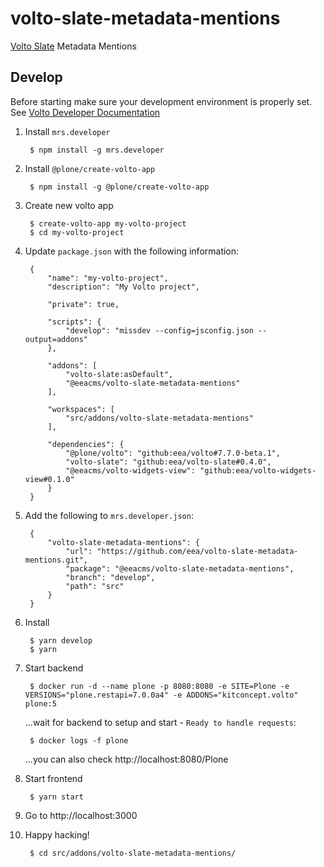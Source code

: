 # volto-slate-metadata-mentions

[Volto Slate](https://github.com/eea/volto-slate/tree/develop) Metadata Mentions


## Develop

Before starting make sure your development environment is properly set. See [Volto Developer Documentation](https://docs.voltocms.com/getting-started/install/)

1. Install `mrs.developer`

        $ npm install -g mrs.developer

1. Install `@plone/create-volto-app`

        $ npm install -g @plone/create-volto-app

1. Create new volto app

        $ create-volto-app my-volto-project
        $ cd my-volto-project

1. Update `package.json` with the following information:

        {
            "name": "my-volto-project",
            "description": "My Volto project",

            "private": true,

            "scripts": {
                "develop": "missdev --config=jsconfig.json --output=addons"
            },

            "addons": [
                "volto-slate:asDefault",
                "@eeacms/volto-slate-metadata-mentions"
            ],

            "workspaces": [
                "src/addons/volto-slate-metadata-mentions"
            ],

            "dependencies": {
                "@plone/volto": "github:eea/volto#7.7.0-beta.1",
                "volto-slate": "github:eea/volto-slate#0.4.0",
                "@eeacms/volto-widgets-view": "github:eea/volto-widgets-view#0.1.0"
            }
        }

1. Add the following to `mrs.developer.json`:

        {
            "volto-slate-metadata-mentions": {
                "url": "https://github.com/eea/volto-slate-metadata-mentions.git",
                "package": "@eeacms/volto-slate-metadata-mentions",
                "branch": "develop",
                "path": "src"
            }
        }

1. Install

        $ yarn develop
        $ yarn

1. Start backend

        $ docker run -d --name plone -p 8080:8080 -e SITE=Plone -e VERSIONS="plone.restapi=7.0.0a4" -e ADDONS="kitconcept.volto" plone:5

    ...wait for backend to setup and start - `Ready to handle requests`:

        $ docker logs -f plone

    ...you can also check http://localhost:8080/Plone

1. Start frontend

        $ yarn start

1. Go to http://localhost:3000

1. Happy hacking!

        $ cd src/addons/volto-slate-metadata-mentions/
